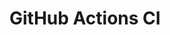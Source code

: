 # GitHub Actions CI










































































































































































































































































































































































































































































































































































































































































































































































































































































































































































































































































































































































































































































































































































































































































































































































































































































































































































































































































































































































































































































































































































































































































































































































































